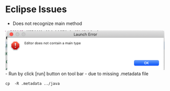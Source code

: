 # Eclipse Issues

* Does not recognize main method

![No main found](noMainFound.png) 
	- Run by click [run] button on tool bar
	- due to missing .metadata file
```
cp  -R .metadata ../java
```